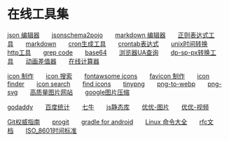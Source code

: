 # 在线工具集

[json 编辑器](http://www.kjson.com/jsoneditor/)  [jsonschema2pojo](http://www.jsonschema2pojo.org/)  [markdown 编辑器](https://www.zybuluo.com/mdeditor)  [正则表达式工具](http://tool.oschina.net/regex)  [markdown](http://wowubuntu.com/markdown/)  [cron生成工具](http://www.pdtools.net/tools/becron.jsp)  [crontab表达式](http://www.atool.org/crontab.php)  [unix时间转换](http://tool.chinaz.com/Tools/unixtime.aspx)  [http工具](http://www.atool.org/httptest.php)  [grep code](http://www.grepcode.com/)  [base64](https://www.base64decode.org/)  [浏览器UA查询](http://www.ip138.com/useragent/)  [dp-sp-px转换工具](http://www.androidstar.cn/%E5%9C%A8%E7%BA%BF%E6%B5%8B%E8%AF%95%E5%B7%A5%E5%85%B7%E7%AE%B1/px-dp-sp-mm-pt-in%E5%9C%A8%E7%BA%BF%E8%BD%AC%E6%8D%A2%E8%AE%A1%E7%AE%97%E5%B7%A5%E5%85%B7/)  [动画差值器](https://matthewlein.com/tools/ceaser)  [在线计算器](https://www.23bei.com/tool-531.html)

[icon 制作](https://gold.xitu.io/entry/56ab83a4128fe10051911684)  [icon 搜索](https://worldvectorlogo.com/zh/logo/wechat)  [fontawsome icons](http://fontawesome.io/icons/)  [favicon 制作](http://www.faviconer.com/)  [icon finder](https://www.iconfinder.com/search/)  [icon search](http://simpleicon.com/lock-2.html)  [find icons](http://findicons.com/)  [tinypng](https://tinypng.com/)  [png-to-webp](https://cloudconvert.com/png-to-webp)  [png-svg](https://convertio.co/zh/png-svg/)  [高质量图片网站](https://www.zhihu.com/question/19619335)  [google图片压缩](https://squoosh.app/)  

[godaddy](https://sg.godaddy.com/zh)  [百度统计](http://tongji.baidu.com/web/18525219/homepage/index)  [七牛](https://portal.qiniu.com/create)  [js静态库](http://www.bootcdn.cn)  [优优-图片](https://200code.com/sites/youyou_pic)  [优优-视频](https://200code.com/sites/youyou_video)  

[Git权威指南](http://www.worldhello.net/gotgit/)  [progit](http://iissnan.com/progit/)  [gradle for android](https://segmentfault.com/a/1190000004229002)  [Linux 命令大全](http://www.runoob.com/linux/linux-command-manual.html)  [rfc文档](http://man.chinaunix.net/develop/rfc/default.htm)  [ISO\_8601时间标准](https://zh.wikipedia.org/wiki/ISO_8601)  

